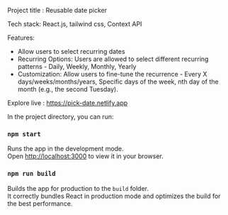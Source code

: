Project title : Reusable date picker

Tech stack: React.js, tailwind css, Context API

Features:

- Allow users to select recurring dates
- Recurring Options: Users are allowed to select different recurring patterns -
  Daily, Weekly, Monthly, Yearly
- Customization: Allow users to fine-tune the recurrence - Every X days/weeks/months/years, Specific days of the week, nth day of the month (e.g., the second Tuesday).

Explore live : https://pick-date.netlify.app

In the project directory, you can run:

### `npm start`

Runs the app in the development mode.\
Open [http://localhost:3000](http://localhost:3000) to view it in your browser.

### `npm run build`

Builds the app for production to the `build` folder.\
It correctly bundles React in production mode and optimizes the build for the best performance.

